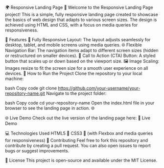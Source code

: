 🌍 Responsive Landing Page 🚀
Welcome to the Responsive Landing Page project! This is a simple, fully responsive landing page created to showcase the basics of web design that adapts to various screen sizes. The design is achieved using HTML and CSS, with a focus on media queries for responsiveness.

🧰 Features
📱 Fully Responsive Layout: The layout adjusts seamlessly for desktop, tablet, and mobile screens using media queries.
🌐 Flexible Navigation Bar: The navigation items adapt to different screen sizes (hidden or restructured on smaller devices).
🚀 Call to Action (CTA) Button: A styled button that scales up or down based on the viewport size.
🖼️ Image Scaling: Images resize to fit the screen size for a smooth user experience on all devices.
🚀 How to Run the Project
Clone the repository to your local machine:

bash
Copy code
git clone https://github.com/your-username/your-repository-name.git
Navigate to the project folder:

bash
Copy code
cd your-repository-name
Open the index.html file in your browser to see the landing page in action. 🌐

🌐 Live Demo
Check out the live version of the landing page here:
🔗 Live Demo

💻 Technologies Used
HTML5 📝
CSS3 🎨 (with Flexbox and media queries for responsiveness)
🤝 Contributing
Feel free to fork this repository and contribute by creating a pull request. You can also open issues to report bugs or suggest improvements.

📜 License
This project is open-source and available under the MIT License.

